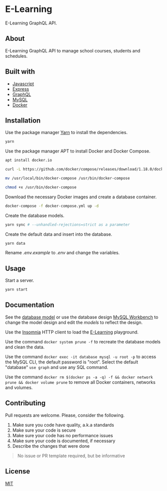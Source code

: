 # E-Learning

E-Learning GraphQL API.

## About

E-Learning GraphQL API to manage school courses, students and schedules.

## Built with

- [Javascript](https://developer.mozilla.org/en-US/docs/Web/JavaScript)
- [Express](https://expressjs.com/)
- [GraphQL](https://graphql.org/)
- [MySQL](https://www.mysql.com/)
- [Docker](https://www.docker.com/)

## Installation

Use the package manager [Yarn](https://yarnpkg.com/getting-started/install) to install the dependencies.

```sh
yarn
```

Use the package manager APT to install Docker and Docker Compose.

```sh
apt install docker.io
```

```sh
curl -L https://github.com/docker/compose/releases/download/1.18.0/docker-compose-`uname -s`-`uname -m` -o /usr/local/bin/docker-compose

mv /usr/local/bin/docker-compose /usr/bin/docker-compose

chmod +x /usr/bin/docker-compose
```

Download the necessary Docker images and create a database container.

```sh
docker-compose -f docker-compose.yml up -d
```

Create the database models.

```sh
yarn sync # --unhandled-rejections=strict as a parameter
```

Create the default data and insert into the database.

```sh
yarn data
```

Rename _.env.example_ to _.env_ and change the variables.

## Usage

Start a server.

```sh
yarn start
```

## Documentation

See the [database model](./database/model.png) or use the database design [MySQL Workbench](https://www.mysql.com/products/workbench/) to change the model design and edit the *models* to reflect the design.

Use the [Insomnia](https://insomnia.rest/) HTTP client to load the [E-Learning](./insomnia.json) playground.

Use the command `docker system prune -f` to recreate the database models and clean the data.

Use the command `docker exec -it database mysql -u root -p` to access the MySQL CLI, the default password is "root". Select the default "database" `use graph` and use any SQL command.

Use the command `docker rm $(docker ps -a -q) -f && docker network prune && docker volume prune` to remove all Docker containers, networks and volumes.

## Contributing

Pull requests are welcome. Please, consider the following.

1. Make sure you code have quality, a.k.a standards
2. Make sure your code is secure
3. Make sure your code has no performance issues
4. Make sure your code is documented, if necessary
5. Describe the changes that were done

> No issue or PR template required, but be informative

## License

[MIT](./LICENSE.md)
